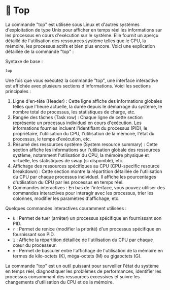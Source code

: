 # 🐢 Top

La commande "top" est utilisée sous Linux et d'autres systèmes d'exploitation de type Unix pour afficher en temps réel les informations sur les processus en cours d'exécution sur le système. Elle fournit un aperçu détaillé de l'utilisation des ressources système telles que le CPU, la mémoire, les processus actifs et bien plus encore. Voici une explication détaillée de la commande "top" :

Syntaxe de base :

```bash
top
```

Une fois que vous exécutez la commande "top", une interface interactive est affichée avec plusieurs sections d'informations. Voici les sections principales :

1. Ligne d'en-tête (Header) : Cette ligne affiche des informations globales telles que l'heure actuelle, la durée depuis le démarrage du système, le nombre total de processus, les statistiques de charge, etc.
2. Rangée des tâches (Task row) : Chaque ligne de cette section représente un processus individuel en cours d'exécution. Les informations fournies incluent l'identifiant du processus (PID), le propriétaire, l'utilisation du CPU, l'utilisation de la mémoire, l'état du processus, le temps d'exécution, etc.
3. Résumé des ressources système (System resource summary) : Cette section affiche les informations sur l'utilisation globale des ressources système, notamment l'utilisation du CPU, la mémoire physique et virtuelle, les statistiques de swap (si disponible), etc.
4. Affichage des ressources spécifiques au CPU (CPU-specific resource breakdown) : Cette section montre la répartition détaillée de l'utilisation du CPU par chaque processus individuel. Il affiche les pourcentages d'utilisation du CPU par les processus en temps réel.
5. Commandes interactives : En bas de l'interface, vous pouvez utiliser des commandes interactives pour interagir avec les processus, trier les colonnes, modifier les paramètres d'affichage, etc.

Quelques commandes interactives couramment utilisées :

* `k` : Permet de tuer (arrêter) un processus spécifique en fournissant son PID.
* `r` : Permet de renice (modifier la priorité) d'un processus spécifique en fournissant son PID.
* `1` : Affiche la répartition détaillée de l'utilisation du CPU par chaque cœur du processeur.
* `m` : Permet de basculer entre l'affichage de l'utilisation de la mémoire en termes de kilo-octets (K), méga-octets (M) ou gigaoctets (G).

La commande "top" est un outil puissant pour surveiller l'état du système en temps réel, diagnostiquer les problèmes de performances, identifier les processus consommant des ressources excessives et suivre les changements d'utilisation du CPU et de la mémoire.
